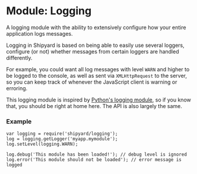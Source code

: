 # Module: Logging

A logging module with the ability to extensively configure how your
entire application logs messages.

Logging in Shipyard is based on being able to easily use several
loggers, configure (or not) whether messages from certain loggers are
handled differently.

For example, you could want all log messages with level `WARN` and
higher to be logged to the console, as well as sent via `XMLHttpRequest`
to the server, so you can keep track of whenever the JavaScript client
is warning or erroring.

This logging module is inspired by [Python's logging module][Python], so if you
know that, you should be right at home here. The API is also largely the
same.

### Example

    var logging = require('shipyard/logging');
    log = logging.getLogger('myapp.mymodule');
    log.setLevel(logging.WARN);

    log.debug('This module has been loaded!'); // debug level is ignored
    log.error('This module should not be loaded'); // error message is logged


[Python]: http://docs.python.org/library/logging.html
